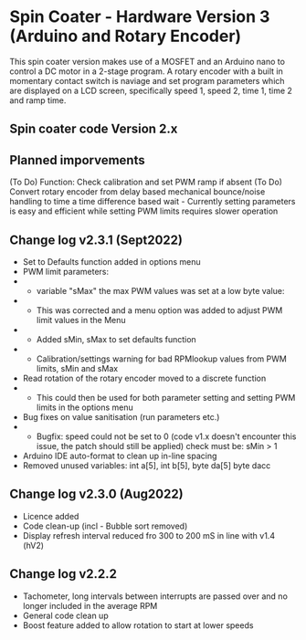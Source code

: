# Spin Coater - Hardware Version 3 <br> (Arduino and Rotary Encoder)
This spin coater version makes use of a MOSFET and an Arduino nano to control a DC motor in a 2-stage program. A rotary encoder with a built in momentary contact switch is naviage and set program parameters which are displayed on a LCD screen, specifically speed 1, speed 2, time 1, time 2 and ramp time.

## Spin coater code Version 2.x

## Planned imporvements
(To Do) Function: Check calibration and set PWM ramp if absent
(To Do) Convert rotary encoder from delay based mechanical bounce/noise handling to time a time difference based wait
        - Currently setting parameters is easy and efficient while setting PWM limits requires slower operation

## Change log v2.3.1 (Sept2022)
- Set to Defaults function added in options menu
- PWM limit parameters:
- - variable "sMax" the max PWM values was set at a low byte value:
- - This was corrected and a menu option was added to adjust PWM limit values in the Menu
- - Added sMin, sMax to set defaults function
- - Calibration/settings warning for bad RPMlookup values from PWM limits, sMin and sMax
- Read rotation of the rotary encoder moved to a discrete function
- - This could then be used for both parameter setting  and setting PWM limits in the options menu
- Bug fixes on value sanitisation (run parameters etc.)
- - Bugfix: speed could not be set to 0 (code v1.x doesn't encounter this issue, the patch should still be applied)
check must be: sMin > 1
- Arduino IDE auto-format to clean up in-line spacing
- Removed unused variables: int a[5], int b[5], byte da[5] byte dacc

## Change log v2.3.0 (Aug2022)
- Licence added
- Code clean-up (incl - Bubble sort removed)
- Display refresh interval reduced fro 300 to 200 mS in line with v1.4 (hV2)

## Change log v2.2.2
- Tachometer, long intervals between interrupts are passed over and no longer included in the average RPM 
- General code clean up
- Boost feature added to allow rotation to start at lower speeds